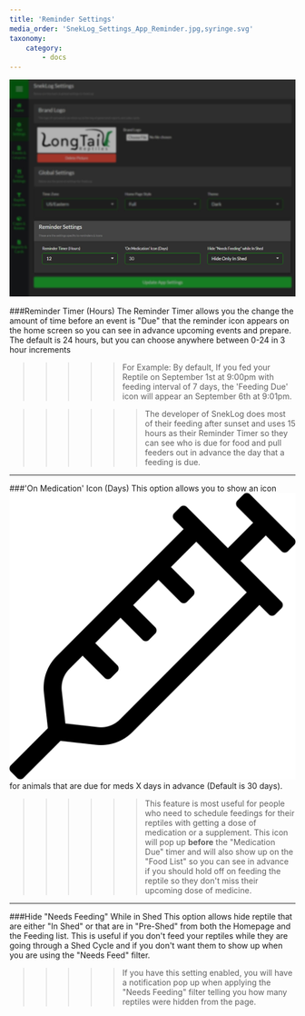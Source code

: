 ```yaml
---
title: 'Reminder Settings'
media_order: 'SnekLog_Settings_App_Reminder.jpg,syringe.svg'
taxonomy:
    category:
        - docs
---
```


![](SnekLog_Settings_App_Reminder.jpg)

###Reminder Timer (Hours)
The Reminder Timer allows you the change the amount of time before an event is "Due" that the reminder icon appears on the home screen so you can see in advance upcoming events and prepare. The default is 24 hours, but you can choose anywhere between 0-24 in 3 hour increments

>>>>> For Example: By default, If you fed your Reptile on September 1st at 9:00pm with feeding interval of 7 days, the 'Feeding Due' icon will appear an September 6th at 9:01pm.

<!--
Separator
-->

>>>>>> The developer of SnekLog does most of their feeding after sunset and uses 15 hours as their Reminder Timer so they can see who is due for food and pull feeders out in advance the day that a feeding is due.

___

###'On Medication' Icon (Days)
This option allows you to show an icon ![](syringe.svg?classes=inline-fa-icon) for animals that are due for meds X days in advance (Default is 30 days). 

>>>>>> This feature is most useful for people who need to schedule feedings for their reptiles with getting a dose of medication or a supplement. This icon will pop up **before** the "Medication Due" timer and will also show up on the "Food List" so you can see in advance if you should hold off on feeding the reptile so they don't miss their upcoming dose of medicine.

___

###Hide "Needs Feeding" While in Shed
This option allows hide reptile that are either "In Shed" or that are in "Pre-Shed" from both the Homepage and the Feeding list. This is useful if you don't feed your reptiles while they are going through a Shed Cycle and if you don't want them to show up when you are using the "Needs Feed" filter.

>>>>> If you have this setting enabled, you will have a notification pop up when applying the "Needs Feeding" filter telling you how many reptiles were hidden from the page.

